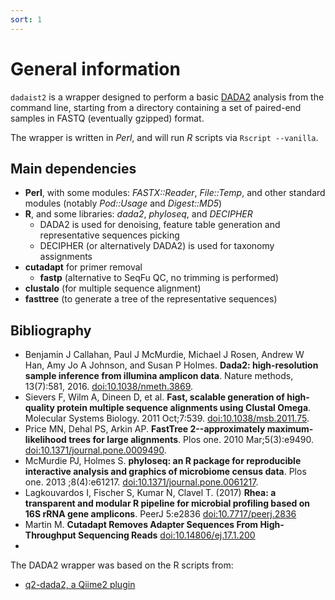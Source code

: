 ```yaml
---
sort: 1
---
```

# General information

`dadaist2` is a wrapper designed to perform a basic [DADA2](https://benjjneb.github.io/dada2/index.html)
analysis from the command line, starting from a directory containing a set of
paired-end samples in FASTQ (eventually gzipped) format.

The wrapper is written in _Perl_, and will run _R_ scripts via `Rscript --vanilla`.

## Main dependencies

* **Perl**, with some modules: _FASTX::Reader_, _File::Temp_, and other standard modules (notably _Pod::Usage_ and _Digest::MD5_)
* **R**, and some libraries: _dada2_, _phyloseq_, and _DECIPHER_
  * DADA2 is used for denoising, feature table generation and representative sequences picking
  * DECIPHER (or alternatively DADA2) is used for taxonomy assignments
* **cutadapt** for primer removal
  * **fastp** (alternative to SeqFu QC, no trimming is performed)
* **clustalo** (for multiple sequence alignment)
* **fasttree** (to generate a tree of the representative sequences)


## Bibliography
* Benjamin J Callahan, Paul J McMurdie, Michael J Rosen, Andrew W Han, Amy Jo A Johnson, and Susan P Holmes. **Dada2: high-resolution sample inference from illumina amplicon data**. Nature methods, 13(7):581, 2016. [doi:10.1038/nmeth.3869](https://doi.org/doi:10.1038/nmeth.3869).
* Sievers F, Wilm A, Dineen D, et al. **Fast, scalable generation of high-quality protein multiple sequence alignments using Clustal Omega**. Molecular Systems Biology. 2011 Oct;7:539. [doi:10.1038/msb.2011.75](https://doi.org/doi:10.1038/msb.2011.75).
* Price MN, Dehal PS, Arkin AP. **FastTree 2--approximately maximum-likelihood trees for large alignments**. Plos one. 2010 Mar;5(3):e9490. [doi:10.1371/journal.pone.0009490](https://doi.org/doi:10.1371/journal.pone.0009490).
* McMurdie PJ, Holmes S. **phyloseq: an R package for reproducible interactive analysis and graphics of microbiome census data**. Plos one. 2013 ;8(4):e61217. [doi:10.1371/journal.pone.0061217](https://doi.org/doi:10.1371/journal.pone.0061217).
* Lagkouvardos I, Fischer S, Kumar N, Clavel T. (2017) **Rhea: a transparent and modular R pipeline for microbial profiling based on 16S rRNA gene amplicons**. PeerJ 5:e2836 [doi:10.7717/peerj.2836](https://doi.org/10.7717/peerj.2836)
* Martin M. **Cutadapt Removes Adapter Sequences From High-Throughput Sequencing Reads** [doi:10.14806/ej.17.1.200](http://journal.embnet.org/index.php/embnetjournal/article/view/200)
* 
The DADA2 wrapper was based on the R scripts from:
* [q2-dada2, a Qiime2 plugin](https://github.com/qiime2/q2-dada2)
